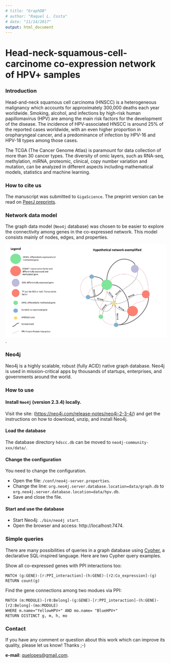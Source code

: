 ```yaml
---
# title: "GraphDB"
# author: "Raquel L. Costa"
# date: "11/14/2017"
output: html_document
---
```


# Head-neck-squamous-cell-carcinome co-expression network of HPV+ samples

### Introduction

Head-and-neck squamous cell carcinoma (HNSCC) is a heterogeneous malignancy which accounts for approximately 300,000 deaths each year worldwide. Smoking, alcohol, and infections by high-risk human papillomavirus (HPV) are among the main risk factors for the development of the disease. The incidence of HPV-associated HNSCC is around 25% of the reported cases worldwide, with an even higher proportion in oropharyngeal cancer, and a predominance of infection by HPV-16 and HPV-18 types among those cases. 

The TCGA (The Cancer Genome Atlas) is paramount for data collection of more than 30 cancer types. The diversity of omic layers, such as RNA-seq, methylation, miRNA, proteomic, clinical, copy number variation and mutation, can be analyzed in different aspects including mathematical models, statistics and machine learning. 

### How to cite us

The manuscript was submitted to `GigaScience`. The preprint version can be read on [PeerJ preprints](). 

### Network data model 

The graph data model (`Neo4j` database) was chosen to be easier to explore the connectivity among genes in the co-expressed network. This model consists mainly of nodes, edges, and properties.  

![Figure 1: Data model representation with nodes and edges.](img/HPV-network.png).

### Neo4j

Neo4j is a highly scalable, robust (fully ACID) native graph database. Neo4j is used in mission-critical apps by thousands of startups, enterprises, and governments around the world.

### How to use

#### Install `Neo4j` (version 2.3.4) locally.

Visit the site: (https://neo4j.com/release-notes/neo4j-2-3-4/) and get the instructions on how to download, unzip, and install Neo4j.


#### Load the database

The database directory `hdscc.db` can be moved to `neo4j-community-xxx/data/`.

#### Change the configuration

You need to change the configuration. 

* Open the file: `/conf/neo4j-server.properties`.
* Change the line: `org.neo4j.server.database.location=data/graph.db` to `org.neo4j.server.database.location=data/hpv.db`.
* Save and close the file.

#### Start and use the database

* Start Neo4j: `./bin/neo4j start`. 
* Open the browser and access: http://localhost:7474.

### Simple queries

There are many possibilities of queries in a graph database using [Cypher](https://neo4j.com/developer/cypher-query-language/), a declarative SQL-inspired language. Here are two Cypher query examples.

Show all co-expressed genes with PPI interactions too:

    MATCH (g:GENE)-[r:PPI_interaction]-(h:GENE)-[r2:Co_expression]-(g) 
    RETURN count(g)
    
Find the gene connections among two modues via PPI:

    MATCH (m:MODULE)-[r0:Belong]-(g:GENE)-[r:PPI_interaction]-(h:GENE)-[r2:Belong]-(mo:MODULE) 
    WHERE m.name="YellowHPV+" AND mo.name= "BlueHPV+" 
    RETURN DISTINCT g, m, h, mo

### Contact
If you have any comment or question about this work which can improve its quality, please let us know! Thanks ;-)

**e-mail**: quelopes@gmail.com. 
<!-- Ask questions and please report any bug you find. -->
<!-- MATCH (m:MODULE)-[r0:Belong]-(g:GENE)-[r:PPI_interaction]-(h:GENE)-[r2:Co_expression]-(g) WHERE m.name="BlueHPV+" return g -->
<!-- MATCH (m:MODULE)-[r0:Belong]-(g:GENE)-[r:PPI_interaction]-(h:GENE)-[r2:Co_expression]-(g) WHERE m.name="YellowHPV+" return g -->
